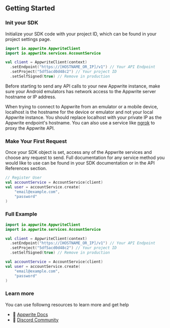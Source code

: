 ## Getting Started

### Init your SDK

<p>Initialize your SDK code with your project ID, which can be found in your project settings page.

```kotlin
import io.appwrite.AppwriteClient
import io.appwrite.services.AccountService

val client = AppwriteClient(context)
  .setEndpoint("https://[HOSTNAME_OR_IP]/v1") // Your API Endpoint
  .setProject("5df5acd0d48c2") // Your project ID
  .setSelfSigned(true) // Remove in production
```

Before starting to send any API calls to your new Appwrite instance, make sure your Android emulators has network access to the Appwrite server hostname or IP address.

When trying to connect to Appwrite from an emulator or a mobile device, localhost is the hostname for the device or emulator and not your local Appwrite instance. You should replace localhost with your private IP as the Appwrite endpoint's hostname. You can also use a service like [ngrok](https://ngrok.com/) to proxy the Appwrite API.

### Make Your First Request

<p>Once your SDK object is set, access any of the Appwrite services and choose any request to send. Full documentation for any service method you would like to use can be found in your SDK documentation or in the API References section.

```kotlin
// Register User
val accountService = AccountService(client)
val user = accountService.create(
    "email@example.com", 
    "password"
)
```

### Full Example

```kotlin
import io.appwrite.AppwriteClient
import io.appwrite.services.AccountService

val client = AppwriteClient(context)
  .setEndpoint("https://[HOSTNAME_OR_IP]/v1") // Your API Endpoint
  .setProject("5df5acd0d48c2") // Your project ID
  .setSelfSigned(true) // Remove in production

val accountService = AccountService(client)
val user = accountService.create(
    "email@example.com", 
    "password"
)
```

### Learn more
You can use followng resources to learn more and get help
- 📜 [Appwrite Docs](https://appwrite.io/docs)
- 💬 [Discord Community](https://appwrite.io/discord)